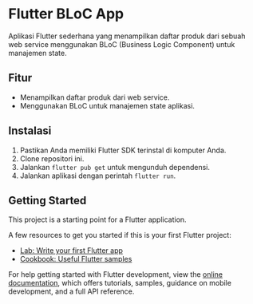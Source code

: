 # Flutter BLoC App

Aplikasi Flutter sederhana yang menampilkan daftar produk dari sebuah web service menggunakan BLoC (Business Logic Component) untuk manajemen state.

## Fitur

- Menampilkan daftar produk dari web service.
- Menggunakan BLoC untuk manajemen state aplikasi.

## Instalasi

1. Pastikan Anda memiliki Flutter SDK terinstal di komputer Anda.
2. Clone repositori ini.
3. Jalankan `flutter pub get` untuk mengunduh dependensi.
4. Jalankan aplikasi dengan perintah `flutter run`.

## Getting Started

This project is a starting point for a Flutter application.

A few resources to get you started if this is your first Flutter project:

- [Lab: Write your first Flutter app](https://docs.flutter.dev/get-started/codelab)
- [Cookbook: Useful Flutter samples](https://docs.flutter.dev/cookbook)

For help getting started with Flutter development, view the
[online documentation](https://docs.flutter.dev/), which offers tutorials,
samples, guidance on mobile development, and a full API reference.
